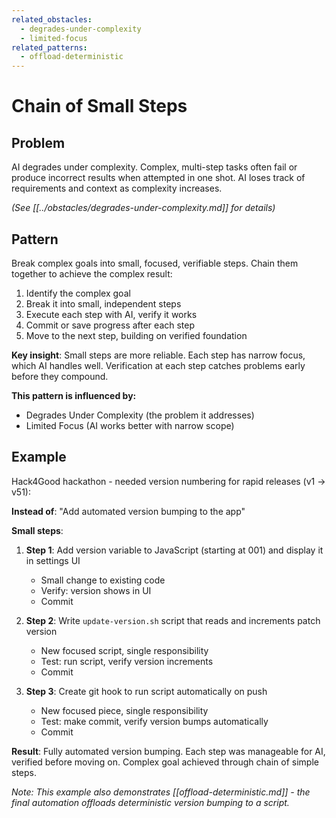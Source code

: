 ```yaml
---
related_obstacles:
  - degrades-under-complexity
  - limited-focus
related_patterns:
  - offload-deterministic
---
```


# Chain of Small Steps

## Problem
AI degrades under complexity. Complex, multi-step tasks often fail or produce incorrect results when attempted in one shot. AI loses track of requirements and context as complexity increases.

_(See [[../obstacles/degrades-under-complexity.md]] for details)_

## Pattern
Break complex goals into small, focused, verifiable steps. Chain them together to achieve the complex result:

1. Identify the complex goal
2. Break it into small, independent steps
3. Execute each step with AI, verify it works
4. Commit or save progress after each step
5. Move to the next step, building on verified foundation

**Key insight**: Small steps are more reliable. Each step has narrow focus, which AI handles well. Verification at each step catches problems early before they compound.

**This pattern is influenced by:**
- Degrades Under Complexity (the problem it addresses)
- Limited Focus (AI works better with narrow scope)

## Example
Hack4Good hackathon - needed version numbering for rapid releases (v1 → v51):

**Instead of**: "Add automated version bumping to the app"

**Small steps**:
1. **Step 1**: Add version variable to JavaScript (starting at 001) and display it in settings UI
   - Small change to existing code
   - Verify: version shows in UI
   - Commit

2. **Step 2**: Write `update-version.sh` script that reads and increments patch version
   - New focused script, single responsibility
   - Test: run script, verify version increments
   - Commit

3. **Step 3**: Create git hook to run script automatically on push
   - New focused piece, single responsibility
   - Test: make commit, verify version bumps automatically
   - Commit

**Result**: Fully automated version bumping. Each step was manageable for AI, verified before moving on. Complex goal achieved through chain of simple steps.

_Note: This example also demonstrates [[offload-deterministic.md]] - the final automation offloads deterministic version bumping to a script._